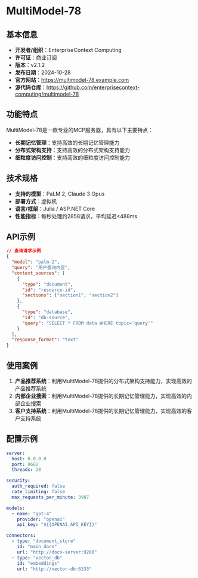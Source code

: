 # MultiModel-78

## 基本信息

- **开发者/组织**：EnterpriseContext Computing
- **许可证**：商业订阅
- **版本**：v2.1.2
- **发布日期**：2024-10-28
- **官方网站**：https://multimodel-78.example.com
- **源代码仓库**：https://github.com/enterprisecontext-computing/multimodel-78

## 功能特点

MultiModel-78是一款专业的MCP服务器，具有以下主要特点：

- **长期记忆管理**：支持高效的长期记忆管理能力
- **分布式架构支持**：支持高效的分布式架构支持能力
- **细粒度访问控制**：支持高效的细粒度访问控制能力


## 技术规格

- **支持的模型**：PaLM 2, Claude 3 Opus
- **部署方式**：虚拟机
- **语言/框架**：Julia / ASP.NET Core
- **性能指标**：每秒处理约2858请求，平均延迟<488ms

## API示例

```json
// 查询请求示例
{
  "model": "palm-2",
  "query": "用户查询内容",
  "context_sources": [
    {
      "type": "document",
      "id": "resource-id",
      "sections": ["section1", "section2"]
    },
    {
      "type": "database",
      "id": "db-source",
      "query": "SELECT * FROM data WHERE topic='query'"
    }
  ],
  "response_format": "text"
}
```

## 使用案例

1. **产品推荐系统**：利用MultiModel-78提供的分布式架构支持能力，实现高效的产品推荐系统
2. **内部企业搜索**：利用MultiModel-78提供的长期记忆管理能力，实现高效的内部企业搜索
3. **客户支持系统**：利用MultiModel-78提供的长期记忆管理能力，实现高效的客户支持系统


## 配置示例

```yaml
server:
  host: 0.0.0.0
  port: 8661
  threads: 28

security:
  auth_required: false
  rate_limiting: false
  max_requests_per_minute: 3987

models:
  - name: "gpt-4"
    provider: "openai"
    api_key: "${{OPENAI_API_KEY}}"

connectors:
  - type: "document_store"
    id: "main_docs"
    url: "http://docs-server:9200"
  - type: "vector_db"
    id: "embeddings"
    url: "http://vector-db:6333"
```